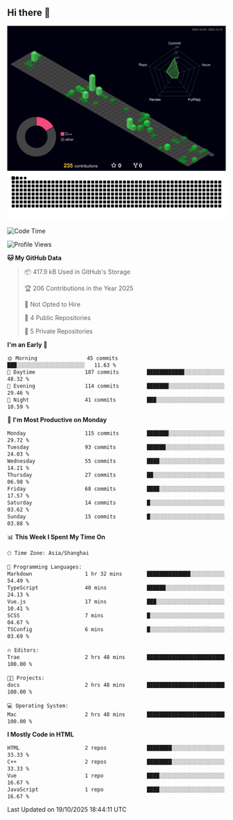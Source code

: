 ## Hi there 👋

<!--
**badb0ttle/badb0ttle** is a ✨ _special_ ✨ repository because its `README.md` (this file) appears on your GitHub profile.

Here are some ideas to get you started:

- 🔭 I’m currently working on ...
- 🌱 I’m currently learning ...
- 👯 I’m looking to collaborate on ...
- 🤔 I’m looking for help with ...
- 💬 Ask me about ...
- 📫 How to reach me: ...
- 😄 Pronouns: ...
- ⚡ Fun fact: ...
-->
![Personal 3D Metrics](./profile-3d-contrib/profile-night-green.svg)
<picture>
<img alt="github-snake"
    src="https://raw.githubusercontent.com/HaynesChennn/HaynesChennn/output/github-contribution-grid-snake.svg" />
</picture>

<!--START_SECTION:waka-->
![Code Time](http://img.shields.io/badge/Code%20Time-388%20hrs%2035%20mins-blue)

![Profile Views](http://img.shields.io/badge/Profile%20Views-27-blue)

**🐱 My GitHub Data** 

> 📦 417.9 kB Used in GitHub's Storage 
 > 
> 🏆 206 Contributions in the Year 2025
 > 
> 🚫 Not Opted to Hire
 > 
> 📜 4 Public Repositories 
 > 
> 🔑 5 Private Repositories 
 > 
**I'm an Early 🐤** 

```text
🌞 Morning                45 commits          ███░░░░░░░░░░░░░░░░░░░░░░   11.63 % 
🌆 Daytime                187 commits         ████████████░░░░░░░░░░░░░   48.32 % 
🌃 Evening                114 commits         ███████░░░░░░░░░░░░░░░░░░   29.46 % 
🌙 Night                  41 commits          ███░░░░░░░░░░░░░░░░░░░░░░   10.59 % 
```
📅 **I'm Most Productive on Monday** 

```text
Monday                   115 commits         ███████░░░░░░░░░░░░░░░░░░   29.72 % 
Tuesday                  93 commits          ██████░░░░░░░░░░░░░░░░░░░   24.03 % 
Wednesday                55 commits          ████░░░░░░░░░░░░░░░░░░░░░   14.21 % 
Thursday                 27 commits          ██░░░░░░░░░░░░░░░░░░░░░░░   06.98 % 
Friday                   68 commits          ████░░░░░░░░░░░░░░░░░░░░░   17.57 % 
Saturday                 14 commits          █░░░░░░░░░░░░░░░░░░░░░░░░   03.62 % 
Sunday                   15 commits          █░░░░░░░░░░░░░░░░░░░░░░░░   03.88 % 
```


📊 **This Week I Spent My Time On** 

```text
🕑︎ Time Zone: Asia/Shanghai

💬 Programming Languages: 
Markdown                 1 hr 32 mins        ██████████████░░░░░░░░░░░   54.49 % 
TypeScript               40 mins             ██████░░░░░░░░░░░░░░░░░░░   24.13 % 
Vue.js                   17 mins             ███░░░░░░░░░░░░░░░░░░░░░░   10.41 % 
SCSS                     7 mins              █░░░░░░░░░░░░░░░░░░░░░░░░   04.67 % 
TSConfig                 6 mins              █░░░░░░░░░░░░░░░░░░░░░░░░   03.69 % 

🔥 Editors: 
Trae                     2 hrs 48 mins       █████████████████████████   100.00 % 

🐱‍💻 Projects: 
docs                     2 hrs 48 mins       █████████████████████████   100.00 % 

💻 Operating System: 
Mac                      2 hrs 48 mins       █████████████████████████   100.00 % 
```

**I Mostly Code in HTML** 

```text
HTML                     2 repos             ████████░░░░░░░░░░░░░░░░░   33.33 % 
C++                      2 repos             ████████░░░░░░░░░░░░░░░░░   33.33 % 
Vue                      1 repo              ████░░░░░░░░░░░░░░░░░░░░░   16.67 % 
JavaScript               1 repo              ████░░░░░░░░░░░░░░░░░░░░░   16.67 % 
```




 Last Updated on 19/10/2025 18:44:11 UTC
<!--END_SECTION:waka-->

